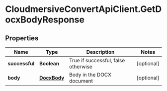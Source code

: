 # CloudmersiveConvertApiClient.GetDocxBodyResponse

## Properties
Name | Type | Description | Notes
------------ | ------------- | ------------- | -------------
**successful** | **Boolean** | True if successful, false otherwise | [optional] 
**body** | [**DocxBody**](DocxBody.md) | Body in the DOCX document | [optional] 


